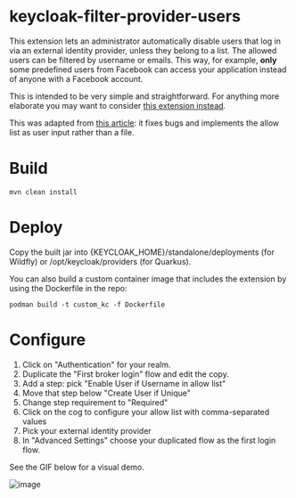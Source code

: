 # keycloak-filter-provider-users

This extension lets an administrator automatically disable users that log in via an external identity provider, unless they belong to a list.
The allowed users can be filtered by username or emails. This way, for example, **only** some predefined users from Facebook can access
your application instead of anyone with a Facebook account.

This is intended to be very simple and straightforward. For anything more elaborate you may want to consider [this extension instead](https://github.com/sventorben/keycloak-restrict-client-auth).

This was adapted from [this article](https://developers.redhat.com/blog/2020/12/30/how-to-restrict-users-being-authenticated-in-keycloak-during-identity-brokering): it fixes bugs and implements
the allow list as user input rather than a file.

# Build

```
mvn clean install
```

# Deploy

Copy the built jar into {KEYCLOAK_HOME}/standalone/deployments (for Wildfly) or /opt/keycloak/providers (for Quarkus).

You can also build a custom container image that includes the extension by using the Dockerfile in the repo:

```
podman build -t custom_kc -f Dockerfile
```

# Configure

1. Click on "Authentication" for your realm.
2. Duplicate the "First broker login" flow and edit the copy.
3. Add a step: pick "Enable User if Username in allow list"
4. Move that step below "Create User if Unique"
5. Change step requirement to "Required"
6. Click on the cog to configure your allow list with comma-separated values
7. Pick your external identity provider
8. In "Advanced Settings" choose your duplicated flow as the first login flow.

See the GIF below for a visual demo.

![image](./idp_allow_list.gif)